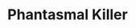 ---
title: "Phantasmal Killer"
index:
  - phantasmal-killer
permalink: /spells/phantasmal-killer/
tags:
  - Spell
  - 4th Level
  - Illusion
  - Damage
  - Psychic
available_for:
  - Wizard
level: "4th Level"
school: "Illusion"
range: "120 ft"
comp:
  - V
  - S
duration: "1 Minute"
concentration: true
attack: "WIS Save"
effect: "Psychic"
description: |
  You tap into the nightmares of a creature you can see within range and create an illusory manifestation of its deepest fears, visible only to that creature. The target must make a wisdom saving throw. On a failed save, the target becomes frightened for the duration. At the start of each of the target's turns before the spell ends, the target must succeed on a wisdom saving throw or take 4d10 psychic damage. On a successful save, the spell ends.

  **At higher levels.** When you cast this spell using a spell slot of 5th level or higher, the damage increases by 1d10 for each slot level above 4th.
excerpt: "You tap into the nightmares of a creature you can see within range and create an illusory manifestation of its deepest fears, visible only to that creature."
source: "Basic Rules"
---